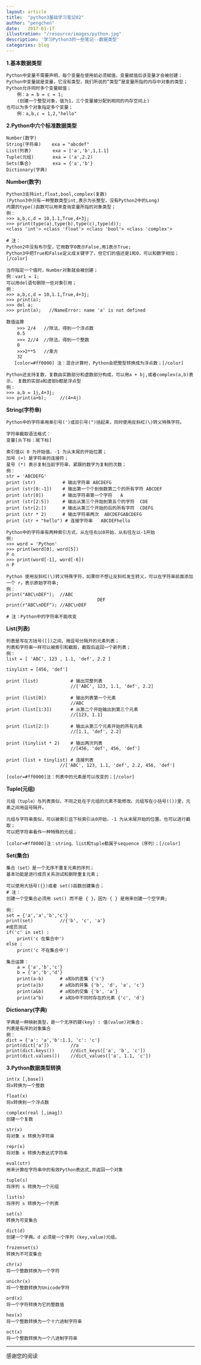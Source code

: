 ```yaml
---
layout: article
title:  "python3基础学习笔记02"
author: "pengchen"
date:   2017-01-17
illustration: "/resource/images/python.jpg"
description: '学习Python3的一些笔记--数据类型'
categories: blog
---
```


**1.基本数据类型**

    Python中变量不需要声明，每个变量在使用前必须赋值，变量赋值后该变量才会被创建；
    Python中变量就是变量，它没有类型，我们所说的“类型”是变量所指的内存中对象的类型；
    Python允许同时多个变量赋值；
        例：a = b = c = 1;
        (创建一个整型对象，值为1，三个变量被分配到相同的内存空间上)
    也可以为多个对象指定多个变量；
        例：a,b,c = 1,2,"hello"

**2.Python中六个标准数据类型**

    Number(数字)
    String(字符串)    exa = "abcdef"
    List(列表)        exa = ['a','b',1,1.1]
    Tuple(元组)       exa = ('a',2.2)
    Sets(集合)        exa = {'a','b'}
    Dictionary(字典)

**Number(数字)**

    Python3支持int,float,bool,complex(复数)
    (Python3中只有一种整数类型int,表示为长整型，没有Python2中的Long)
    内置的type()函数可以用来查询变量所指的对象类型；
    例：
    >>> a,b,c,d = 10,1.1,True,4+3j;
    >>> print(type(a),type(b),type(c),type(d));
    <class 'int'> <class 'float'> <class 'bool'> <class 'complex'>

    # 注：
    Python2中没有布尔型，它用数字0表示False,用1表示True;
    Python3中把True和False定义成关键字了，但它们的值还是1和0，可以和数字相加；[/color]

    当你指定一个值时，Number对象就会被创建；
    例：var1 = 1;
    可以用del语句删除一些对象引用；
    例：
    >>> a,b,c,d = 10,1.1,True,4+3j;
    >>> print(a);
    >>> del a;
    >>> print(a);   //NameError: name 'a' is not defined

    数值运算
        >>> 2/4   //除法，得到一个浮点数
        0.5
        >>> 2//4  //除法，得到一个整数
        0
        >>>2**5   //乘方
        32
       [color=#ff0000] 注：混合计算时，Python会把整型转换成为浮点数；[/color]

    Python还支持复数，复数由实数部分和虚数部分构成，可以用a + bj,或者complex(a,b)表示， 复数的实部a和虚部b都是浮点型
    例：
    >>> a,b = 1j,4+3j;
    >>> print(a+b);     //(4+4j)

**String(字符串)**

    Python中的字符串用单引号(')或双引号(")括起来，同时使用反斜杠(\)转义特殊字符。

    字符串截取语法格式：
    变量[头下标：尾下标]

    索引值以 0 为开始值，-1 为从末尾的开始位置；
    加号 (+) 是字符串的连接符；
    星号 (*) 表示复制当前字符串，紧跟的数字为复制的次数；
    例：
    str = 'ABCDEFG'
    print (str)          # 输出字符串 ABCDEFG
    print (str[0:-1])    # 输出第一个个到倒数第二个的所有字符 ABCDEF
    print (str[0])       # 输出字符串第一个字符   A
    print (str[2:5])     # 输出从第三个开始到第五个的字符  CDE
    print (str[2:])      # 输出从第三个开始的后的所有字符  CDEFG
    print (str * 2)      # 输出字符串两次  ABCDEFGABCDEFG
    print (str + "hello") # 连接字符串   ABCDEFhello

    Python中的字符串有两种索引方式，从左往右以0开始，从右往左以-1开始
    例:
    >>> word = 'Python'
    >>> print(word[0], word[5])
    P n
    >>> print(word[-1], word[-6])
    n P

    Python 使用反斜杠(\)转义特殊字符，如果你不想让反斜杠发生转义，可以在字符串前面添加一个 r，表示原始字符串;
    例：
    print("ABC\nDEF");  //ABC
                                      DEF
    print(r"ABC\nDEF"); //ABC\nDEF

    # 注：Python中的字符串不能改变

**List(列表)**

    列表是写在方括号([])之间，用逗号分隔开的元素列表；
    列表和字符串一样可以被索引和截取，截取后返回一个新列表；
    例：
    list = [ 'ABC', 123 , 1.1, 'def', 2.2 ]

    tinylist = [456, 'def']

    print (list)            # 输出完整列表
                            //['ABC', 123, 1.1, 'def', 2.2]

    print (list[0])         # 输出列表第一个元素
                            //ABC
    print (list[1:3])       # 从第二个开始输出到第三个元素
                            //[123, 1.1]

    print (list[2:])        # 输出从第三个元素开始的所有元素
                            //[1.1, 'def', 2.2]

    print (tinylist * 2)    # 输出两次列表
                            //[456, 'def', 456, 'def']

    print (list + tinylist) # 连接列表
                        //['ABC', 123, 1.1, 'def', 2.2, 456, 'def']

    [color=#ff0000]注：列表中的元素是可以改变的；[/color]

**Tuple(元组)**

    元组（tuple）与列表类似，不同之处在于元组的元素不能修改。元组写在小括号(())里，元素之间用逗号隔开。

    元组与字符串类似，可以被索引且下标索引从0开始，-1 为从末尾开始的位置。也可以进行截取；
    可以把字符串看作一种特殊的元组；

    [color=#ff0000]注：string、list和tuple都属于sequence（序列）；[/color]

**Set(集合)**

    集合（set）是一个无序不重复元素的序列；
    基本功能是进行成员关系测试和删除重复元素；

    可以使用大括号({})或者 set()函数创建集合；
    # 注：
    创建一个空集合必须用 set() 而不是 { }，因为 { } 是用来创建一个空字典;

    例：
    set = {'a','a','b','c'}
    print(set)          //{'b', 'c', 'a'}
    #成员测试
    if('c' in set) :
        print('c 在集合中')
    else :
        print('c 不在集合中')

    集合运算：
        a = {'a','b','c'}
        b = {'a','b','d'}
        print(a-b)      # a和b的差集 {'c'}
        print(a|b)      # a和b的并集 {'b', 'd', 'a', 'c'}
        print(a&b)      # a和b的交集 {'b', 'a'}
        print(a^b)      # a和b中不同时存在的元素 {'c', 'd'}

**Dictionary(字典)**

    字典是一种映射类型，是一个无序的键(key) : 值(value)对集合；
    列表是有序的对象集合
    例：
    dict = {'a': 'a','b':1.1, 'c': 'c'}
    print(dict['a'])        //a
    print(dict.keys())      //dict_keys(['a', 'b', 'c'])
    print(dict.values())    //dict_values(['a', 1.1, 'c'])

**3.Python数据类型转换**

    int(x [,base])
    将x转换为一个整数

    float(x)
    将x转换到一个浮点数

    complex(real [,imag])
    创建一个复数

    str(x)
    将对象 x 转换为字符串

    repr(x)
    将对象 x 转换为表达式字符串

    eval(str)
    用来计算在字符串中的有效Python表达式,并返回一个对象

    tuple(s)
    将序列 s 转换为一个元组

    list(s)
    将序列 s 转换为一个列表

    set(s)
    转换为可变集合

    dict(d)
    创建一个字典。d 必须是一个序列 (key,value)元组。

    frozenset(s)
    转换为不可变集合

    chr(x)
    将一个整数转换为一个字符

    unichr(x)
    将一个整数转换为Unicode字符

    ord(x)
    将一个字符转换为它的整数值

    hex(x)
    将一个整数转换为一个十六进制字符串

    oct(x)
    将一个整数转换为一个八进制字符串

---
感谢您的阅读